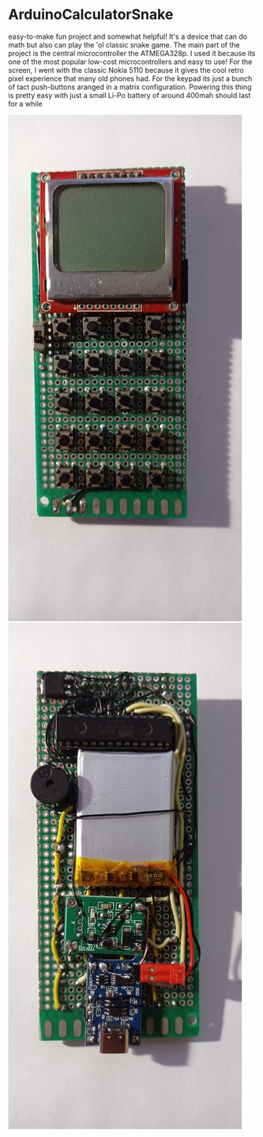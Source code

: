 # ArduinoCalculatorSnake
easy-to-make fun project and somewhat helpful! 
It's a device that can do math but also can play the 'ol classic snake game. 
The main part of the project is the central microcontroller the ATMEGA328p. 
I used it because its one of the most popular low-cost microcontrollers and easy to use! 
For the screen, I went with the classic Nokia 5110 because it gives the cool retro pixel experience that many old phones had. 
For the keypad its just a bunch of tact push-buttons aranged in a matrix configuration.
Powering this thing is pretty easy with just a small Li-Po battery of around 400mah should last for a while



![handheld](https://github.com/stelios1361/ArduinoCalculatorSnake/blob/main/images/IMG_20230515_235937.jpg)
![handheld](https://github.com/stelios1361/ArduinoCalculatorSnake/blob/main/images/IMG_20230515_235953.jpg)

